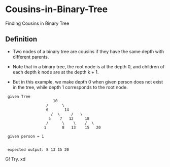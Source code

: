# Cousins-in-Binary-Tree
Finding Cousins in Binary Tree

## Definition
- Two nodes of a binary tree are cousins if they have the same depth with different parents.

- Note that in a binary tree, the root node is at the depth 0, and children of each depth k node are at the depth k + 1. 
- But in this example, we make depth 0 when given person does not exist in the tree, while depth 1 corresponds to the root node.

```
 given Tree
		             10
	 	          /      \
		          6       14
	                /  \     /   \
	               5    7   12     18
	              /      \    \    /  \
	             1       8   13    15   20
      
 given person = 1
      
      
 expected output: 8 13 15 20
```

G! Try. xd
